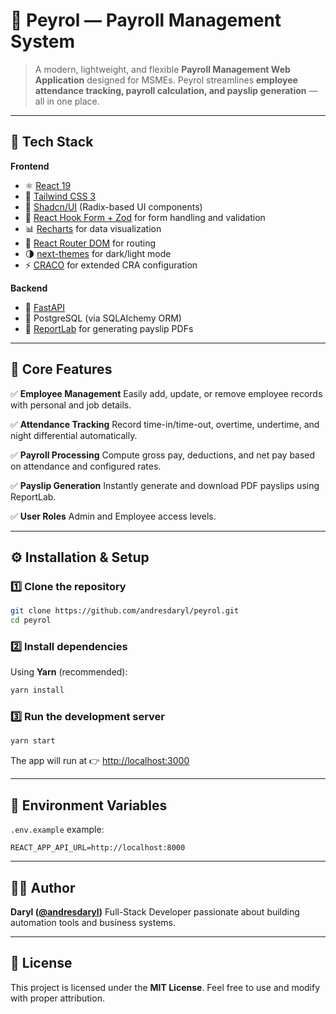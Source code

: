 # 🧾 Peyrol — Payroll Management System

> A modern, lightweight, and flexible **Payroll Management Web Application** designed for MSMEs.
> Peyrol streamlines **employee attendance tracking, payroll calculation, and payslip generation** — all in one place.

---

## 🚀 Tech Stack

**Frontend**

* ⚛️ [React 19](https://react.dev/)
* 🎨 [Tailwind CSS 3](https://tailwindcss.com/)
* 🧱 [Shadcn/UI](https://ui.shadcn.com/) (Radix-based UI components)
* 🧩 [React Hook Form + Zod](https://react-hook-form.com/) for form handling and validation
* 📊 [Recharts](https://recharts.org/en-US/) for data visualization
* 🧭 [React Router DOM](https://reactrouter.com/) for routing
* 🌗 [next-themes](https://github.com/pacocoursey/next-themes) for dark/light mode
* ⚡ [CRACO](https://github.com/dilanx/craco) for extended CRA configuration

**Backend**

* 🐍 [FastAPI](https://fastapi.tiangolo.com/)
* 🐘 PostgreSQL (via SQLAlchemy ORM)
* 📄 [ReportLab](https://www.reportlab.com/) for generating payslip PDFs

---

## 🧠 Core Features

✅ **Employee Management**
Easily add, update, or remove employee records with personal and job details.

✅ **Attendance Tracking**
Record time-in/time-out, overtime, undertime, and night differential automatically.

✅ **Payroll Processing**
Compute gross pay, deductions, and net pay based on attendance and configured rates.

✅ **Payslip Generation**
Instantly generate and download PDF payslips using ReportLab.

✅ **User Roles**
Admin and Employee access levels.

---

## ⚙️ Installation & Setup

### 1️⃣ Clone the repository

```bash
git clone https://github.com/andresdaryl/peyrol.git
cd peyrol
```

### 2️⃣ Install dependencies

Using **Yarn** (recommended):

```bash
yarn install
```

### 3️⃣ Run the development server

```bash
yarn start
```

The app will run at 👉 [http://localhost:3000](http://localhost:3000)

---


## 🧱 Environment Variables

`.env.example` example:

```
REACT_APP_API_URL=http://localhost:8000
```

---

## 🧑‍💻 Author

**Daryl ([@andresdaryl](https://github.com/andresdaryl))**
Full-Stack Developer passionate about building automation tools and business systems.

---

## 🪪 License

This project is licensed under the **MIT License**.
Feel free to use and modify with proper attribution.